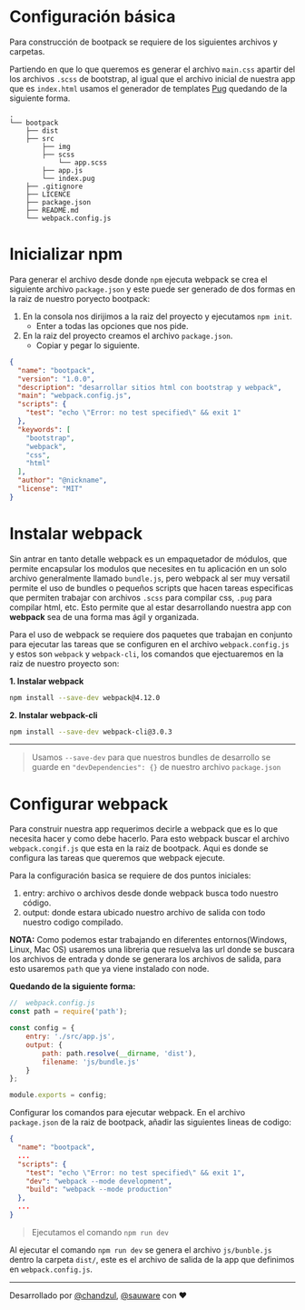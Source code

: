 # Configuración básica

Para construcción de bootpack se requiere de los siguientes archivos y carpetas.

Partiendo en que lo que queremos es generar el archivo `main.css` apartir del los archivos `.scss` de bootstrap, al igual que el archivo inicial de nuestra app que es `index.html` usamos el generador de templates [Pug](https://pugjs.org/) quedando de la siguiente forma.

```text
.
└── bootpack
    ├── dist
    ├── src
    	├── img
        ├── scss
        	└── app.scss
        ├── app.js
        └── index.pug
    ├── .gitignore
    ├── LICENCE
    ├── package.json
    ├── README.md
    └── webpack.config.js
```

# Inicializar npm

Para generar el archivo desde donde `npm` ejecuta webpack se crea el siguiente archivo `package.json` y este puede ser generado de dos formas en la raiz de nuestro poryecto bootpack:

1. En la consola nos dirijimos a la raiz del proyecto y ejecutamos `npm init`.
	* Enter a todas las opciones que nos pide.
2. En la raiz del proyecto creamos el archivo `package.json`.
	* Copiar y pegar lo siguiente.

```json
{
  "name": "bootpack",
  "version": "1.0.0",
  "description": "desarrollar sitios html con bootstrap y webpack",
  "main": "webpack.config.js",
  "scripts": {
    "test": "echo \"Error: no test specified\" && exit 1"
  },
  "keywords": [
    "bootstrap",
    "webpack",
    "css",
    "html"
  ],
  "author": "@nickname",
  "license": "MIT"
}

```

# Instalar webpack

Sin antrar en tanto detalle webpack es un empaquetador de módulos, que permite encapsular los modulos que necesites en tu aplicación en un solo archivo generalmente llamado `bundle.js`, pero webpack al ser muy versatil permite el uso de bundles o pequeños scripts que hacen tareas especificas que permiten trabajar con archivos `.scss` para compilar css, `.pug` para compilar html, etc. Esto permite que al estar desarrollando nuestra app con **webpack** sea de una forma mas ágil y organizada.

Para el uso de webpack se requiere dos paquetes que trabajan en conjunto para ejecutar las tareas que se configuren en el archivo `webpack.config.js` y estos son `webpack` y `webpack-cli`, los comandos que ejectuaremos en la raiz de nuestro proyecto son:

**1. Instalar webpack**

```bash
npm install --save-dev webpack@4.12.0
```

**2. Instalar webpack-cli**

```bash
npm install --save-dev webpack-cli@3.0.3
```
___

> Usamos `--save-dev` para que nuestros bundles de desarrollo se guarde en `"devDependencies": {}` de nuestro archivo `package.json`

# Configurar webpack

Para construir nuestra app requerimos decirle a webpack que es lo que necesita hacer y como debe hacerlo. Para esto webpack buscar el archivo `webpack.congif.js` que esta en la raiz de bootpack. Aqui es donde se configura las tareas que queremos que webpack ejecute.

Para la configuración basica se requiere de dos puntos iniciales:

1. entry: archivo o archivos desde donde webpack busca todo nuestro código.
2. output: donde estara ubicado nuestro archivo de salida con todo nuestro codigo compilado.

**NOTA:** Como podemos estar trabajando en diferentes entornos(Windows, Linux, Mac OS) usaremos una libreria que resuelva las url donde se buscara los archivos de entrada y donde se generara los archivos de salida, para esto usaremos `path` que ya viene instalado con node.

**Quedando de la siguiente forma:**

```javascript
//  webpack.config.js 
const path = require('path');

const config = {
    entry: './src/app.js',
    output: {
        path: path.resolve(__dirname, 'dist'),
        filename: 'js/bundle.js'
    }
};

module.exports = config;
```

Configurar los comandos para ejecutar webpack. En el archivo `package.json` de la raiz de bootpack, añadir las siguientes lineas de codigo:

```json
{
  "name": "bootpack",
  ...
  "scripts": {
    "test": "echo \"Error: no test specified\" && exit 1",
    "dev": "webpack --mode development",
    "build": "webpack --mode production"
  },
  ...
}

```


> Ejecutamos el comando `npm run dev`


Al ejecutar el comando `npm run dev` se genera el archivo `js/bunble.js` dentro la carpeta `dist/`,  este es el archivo de salida de la app que definimos en `webpack.config.js`.

***

Desarrollado por [@chandzul](https://chandzul.com), [@sauware](https://sauware.com) con :heart: